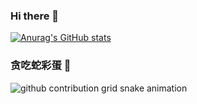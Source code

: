 ### Hi there 👋

<!--
**HC-Zhou/HC-Zhou** is a ✨ _special_ ✨ repository because its `README.md` (this file) appears on your GitHub profile.

Here are some ideas to get you started:

- 🔭 I’m currently working on ...
- 🌱 I’m currently learning ...
- 👯 I’m looking to collaborate on ...
- 🤔 I’m looking for help with ...
- 💬 Ask me about ...
- 📫 How to reach me: ...
- 😄 Pronouns: ...
- ⚡ Fun fact: ...
-->

[![Anurag's GitHub stats](https://github-readme-stats.vercel.app/api?username=HC-Zhou&theme=dark&show_icons=true)](https://github.com/anuraghazra/github-readme-stats)

### 贪吃蛇彩蛋 🎄
<picture>
  <source media="(prefers-color-scheme: dark)" srcset="https://raw.githubusercontent.com/HC-Zhou/HC-Zhou/output/github-contribution-grid-snake-dark.svg">
  <source media="(prefers-color-scheme: light)" srcset="https://raw.githubusercontent.com/HC-Zhou/HC-Zhou/output/github-contribution-grid-snake.svg">
  <img alt="github contribution grid snake animation" src="https://raw.githubusercontent.com/HC-Zhou/HC-Zhou/output/github-contribution-grid-snake.svg">
</picture>
